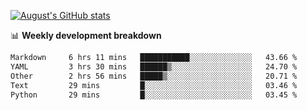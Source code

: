 
[![August's GitHub stats](https://github-readme-stats.vercel.app/api?username=zou-weidong&show_icons=true&theme=radical)](https://github.com/zou-weidong)


📊 **Weekly development breakdown**
<!--START_SECTION:waka-->

```txt
Markdown     6 hrs 11 mins   ███████████░░░░░░░░░░░░░░   43.66 %
YAML         3 hrs 30 mins   ██████▒░░░░░░░░░░░░░░░░░░   24.70 %
Other        2 hrs 56 mins   █████▒░░░░░░░░░░░░░░░░░░░   20.71 %
Text         29 mins         █░░░░░░░░░░░░░░░░░░░░░░░░   03.46 %
Python       29 mins         █░░░░░░░░░░░░░░░░░░░░░░░░   03.45 %
```

<!--END_SECTION:waka-->
